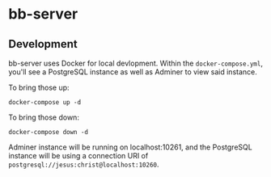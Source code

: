 # bb-server

## Development

bb-server uses Docker for local devlopment. Within the `docker-compose.yml`,
you'll see a PostgreSQL instance as well as Adminer to view said instance.

To bring those up:

```text
docker-compose up -d
```

To bring those down:

```text
docker-compose down -d
```

Adminer instance will be running on localhost:10261, and the PostgreSQL
instance will be using a connection URI of
`postgresql://jesus:christ@localhost:10260`.
